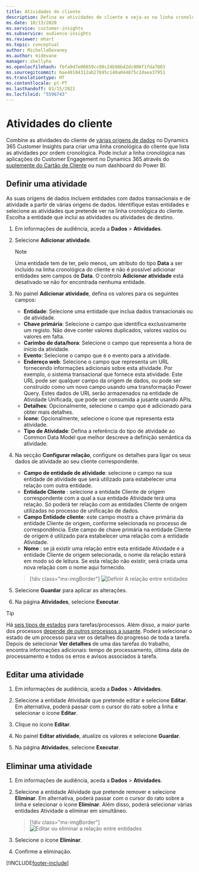 ```yaml
---
title: Atividades do cliente
description: Defina as atividades do cliente e veja-as na linha cronológica do cliente.
ms.date: 10/13/2020
ms.service: customer-insights
ms.subservice: audience-insights
ms.reviewer: mhart
ms.topic: conceptual
author: MichelleDevaney
ms.author: midevane
manager: shellyha
ms.openlocfilehash: fbfa9d7e00859cc80c24b98bd2dc806f1fda7803
ms.sourcegitcommit: bae40184312ab27b95c140a044875c2daea37951
ms.translationtype: HT
ms.contentlocale: pt-PT
ms.lasthandoff: 03/15/2021
ms.locfileid: "5596743"
---
```

# <a name="customer-activities"></a>Atividades do cliente

Combine as atividades do cliente de [várias origens de dados](data-sources.md) no Dynamics 365 Customer Insights para criar uma linha cronológica do cliente que lista as atividades por ordem cronológica. Pode incluir a linha cronológica nas aplicações do Customer Engagement no Dynamics 365 através do [suplemente do Cartão de Cliente](customer-card-add-in.md) ou num dashboard do Power BI.

## <a name="define-an-activity"></a>Definir uma atividade

As suas origens de dados incluem entidades com dados transacionais e de atividade a partir de várias origens de dados. Identifique estas entidades e selecione as atividades que pretende ver na linha cronológica do cliente. Escolha a entidade que inclui as atividades ou atividades de destino.

1. Em informações de audiência, aceda a **Dados** > **Atividades**.

1. Selecione **Adicionar atividade**.

   > [!NOTE]
   > Uma entidade tem de ter, pelo menos, um atributo do tipo **Data** a ser incluído na linha cronológica do cliente e não é possível adicionar entidades sem campos de **Data**. O controlo **Adicionar atividade** está desativado se não for encontrada nenhuma entidade.

1. No painel **Adicionar atividade**, defina os valores para os seguintes campos:

   - **Entidade**: Selecione uma entidade que inclua dados transacionais ou de atividade.
   - **Chave primária**: Selecione o campo que identifica exclusivamente um registo. Não deve conter valores duplicados, valores vazios ou valores em falta.
   - **Carimbo de data/hora**: Selecione o campo que representa a hora de início da atividade.
   - **Evento**: Selecione o campo que é o evento para a atividade.
   - **Endereço web**: Selecione o campo que representa um URL fornecendo informações adicionais sobre esta atividade. Por exemplo, o sistema transacional que fornece esta atividade. Este URL pode ser qualquer campo da origem de dados, ou pode ser construído como um novo campo usando uma transformação Power Query. Estes dados de URL serão armazenados na entidade de Atividade Unificada, que pode ser consumida a jusante usando APIs.
   - **Detalhes**: Opcionalmente, selecione o campo que é adicionado para obter mais detalhes.
   - **Ícone**: Opcionalmente, selecione o ícone que representa esta atividade.
   - **Tipo de Atividade**: Defina a referência do tipo de atividade ao Common Data Model que melhor descreve a definição semântica da atividade.

1. Na secção **Configurar relação**, configure os detalhes para ligar os seus dados de atividade ao seu cliente correspondente.

    - **Campo de entidade de atividade**: selecione o campo na sua entidade de atividade que será utilizado para estabelecer uma relação com outra entidade.
    - **Entidade Cliente** : selecione a entidade Cliente de origem correspondente com a qual a sua entidade Atividade terá uma relação. Só poderá ter relação com as entidades Cliente de origem utilizadas no processo de unificação de dados.
    - **Campo Entidade cliente**: este campo mostra a chave primária da entidade Cliente de origem, conforme selecionada no processo de correspondência. Este campo de chave primária na entidade Cliente de origem é utilizado para estabelecer uma relação com a entidade Atividade.
    - **Nome** : se já existir uma relação entre esta entidade Atividade e a entidade Cliente de origem selecionada, o nome da relação estará em modo só de leitura. Se esta relação não existir, será criada uma nova relação com o nome aqui fornecido.
   
   > [!div class="mx-imgBorder"]
   > ![Definir A relação entre entidades](media/activities-entities-define.png "Definir a relação entre entidades")

1. Selecione **Guardar** para aplicar as alterações.

1. Na página **Atividades**, selecione **Executar**.

> [!TIP]
> Há [seis tipos de estados](system.md#status-types) para tarefas/processos. Além disso, a maior parte dos processos [depende de outros processos a jusante](system.md#refresh-policies). Poderá selecionar o estado de um processo para ver os detalhes do progresso de toda a tarefa. Depois de selecionar **Ver detalhes** de uma das tarefas do trabalho, encontra informações adicionais: tempo de processamento, última data de processamento e todos os erros e avisos associados à tarefa.

## <a name="edit-an-activity"></a>Editar uma atividade

1. Em informações de audiência, aceda a **Dados** > **Atividades**.

2. Selecione a entidade Atividade que pretende editar e selecione **Editar**. Em alternativa, poderá passar com o cursor do rato sobre a linha e selecionar o ícone **Editar**.

3. Clique no ícone **Editar**.

4. No painel **Editar atividade**, atualize os valores e selecione **Guardar**.

5. Na página **Atividades**, selecione **Executar**.

## <a name="delete-an-activity"></a>Eliminar uma atividade

1. Em informações de audiência, aceda a **Dados** > **Atividades**.

2. Selecione a entidade Atividade que pretende remover e selecione **Eliminar**. Em alternativa, poderá passar com o cursor do rato sobre a linha e selecionar o ícone **Eliminar**. Além disso, poderá selecionar várias entidades Atividade a eliminar em simultâneo.
   > [!div class="mx-imgBorder"]
   > ![Editar ou eliminar a relação entre entidades](media/activities-entities-edit-delete.png "Editar ou eliminar a relação entre entidades")

3. Selecione o ícone **Eliminar**.

4. Confirme a eliminação.


[!INCLUDE[footer-include](../includes/footer-banner.md)]